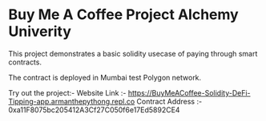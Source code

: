 # Buy Me A Coffee Project Alchemy Univerity

This project demonstrates a basic solidity usecase of paying through smart contracts.

The contract is deployed in Mumbai test Polygon network.

Try out the project:-
Website Link :- https://BuyMeACoffee-Solidity-DeFi-Tipping-app.armanthepythong.repl.co
Contract Address :- 0xa11F8075bc205412A3Cf27C050f6e17Ed5892CE4
